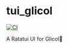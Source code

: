 # tui_glicol

[![CI](https://github.com//tui_glicol/workflows/CI/badge.svg)](https://github.com//tui_glicol/actions)

A Ratatui UI for Glicol
